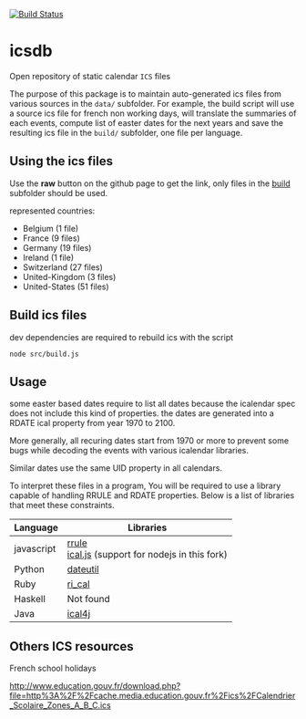 [![Build Status](https://travis-ci.org/gadael/icsdb.svg?branch=master)](https://travis-ci.org/gadael/icsdb)

# icsdb

Open repository of static calendar `ICS` files

The purpose of this package is to maintain auto-generated ics files from various sources in the `data/` subfolder. 
For example, the build script will use a source ics file for french non working days, will translate the summaries 
of each events, compute list of easter dates for the next years and save the resulting ics file in the `build/` 
subfolder, one file per language.

## Using the ics files

Use the **raw** button on the github page to get the link, only files in the [build](build/) subfolder should be used.

represented countries:

* Belgium (1 file)
* France (9 files)
* Germany (19 files)
* Ireland (1 file)
* Switzerland (27 files)
* United-Kingdom (3 files)
* United-States (51 files)


## Build ics files

dev dependencies are required to rebuild ics with the script

    node src/build.js
    
## Usage

some easter based dates require to list all dates because the icalendar spec does not include this kind of properties. the dates are
generated into a RDATE ical property from year 1970 to 2100.

More generally, all recuring dates start from 1970 or more to prevent some bugs while decoding the events with various icalendar libraries.

Similar dates use the same UID property in all calendars.

To interpret these files in a program, You will be required to use a library capable of handling RRULE and RDATE properties. Below is a list of libraries that meet these constraints.

| Language    | Libraries
|-------------|-------------
| javascript  | [rrule](https://github.com/jkbrzt/rrule)<br> [ical.js](https://github.com/polo2ro/ical.js) (support for nodejs in this fork)
| Python      | [dateutil](http://labix.org/python-dateutil/)
| Ruby        | [ri_cal](https://github.com/rubyredrick/ri_cal)
| Haskell     | Not found
| Java        | [ical4j](https://github.com/ical4j/ical4j)


## Others ICS resources

French school holidays

http://www.education.gouv.fr/download.php?file=http%3A%2F%2Fcache.media.education.gouv.fr%2Fics%2FCalendrier_Scolaire_Zones_A_B_C.ics


